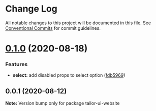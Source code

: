 # Change Log

All notable changes to this project will be documented in this file.
See [Conventional Commits](https://conventionalcommits.org) for commit guidelines.

# [0.1.0](https://github.com/Yoctol/tailor-ui/compare/tailor-ui-website@0.0.1...tailor-ui-website@0.1.0) (2020-08-18)


### Features

* **select:** add disabled props to select option ([fdb5969](https://github.com/Yoctol/tailor-ui/commit/fdb5969969d89eae0b59b6a5805d9f1c52098167))





## 0.0.1 (2020-08-12)

**Note:** Version bump only for package tailor-ui-website
